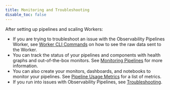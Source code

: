 ```yaml
---
title: Monitoring and Troubleshooting
disable_toc: false
---
```


After setting up pipelines and scaling Workers:

- If you are trying to troubleshoot an issue with the Observability Pipelines Worker, see [Worker CLI Commands][1] on how to see the raw data sent to the Worker.
- You can track the status of your pipelines and components with health graphs and out-of-the-box monitors. See [Monitoring Pipelines][2] for more information.
- You can also create your monitors, dashboards, and notebooks to monitor your pipelines. See [Pipeline Usage Metrics][3] for a list of metrics.
- If you run into issues with Observability Pipelines, see [Troubleshooting][4].

[1]: /observability_pipelines/monitoring_and_maintenance/worker_cli_commands/
[2]: /observability_pipelines/monitoring_and_maintenance/monitoring_pipelines/
[3]: /observability_pipelines/monitoring_and_maintenance/pipeline_usage_metrics/
[4]: /observability_pipelines/monitoring_and_troubleshooting/troubleshooting/